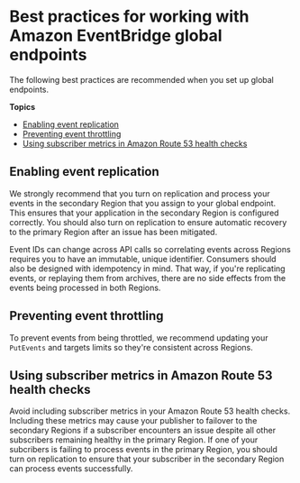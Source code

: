 # Best practices for working with Amazon EventBridge global endpoints<a name="eb-ge-best-practices"></a>

The following best practices are recommended when you set up global endpoints\.

**Topics**
+ [Enabling event replication](#eb-ge-bp-enable-replication)
+ [Preventing event throttling](#eb-ge-bp-throttling)
+ [Using subscriber metrics in Amazon Route 53 health checks](#eb-ge-bp-sub-metrics)

## Enabling event replication<a name="eb-ge-bp-enable-replication"></a>

We strongly recommend that you turn on replication and process your events in the secondary Region that you assign to your global endpoint\. This ensures that your application in the secondary Region is configured correctly\. You should also turn on replication to ensure automatic recovery to the primary Region after an issue has been mitigated\.

Event IDs can change across API calls so correlating events across Regions requires you to have an immutable, unique identifier\. Consumers should also be designed with idempotency in mind\. That way, if you're replicating events, or replaying them from archives, there are no side effects from the events being processed in both Regions\.

## Preventing event throttling<a name="eb-ge-bp-throttling"></a>

To prevent events from being throttled, we recommend updating your `PutEvents` and targets limits so they're consistent across Regions\.

## Using subscriber metrics in Amazon Route 53 health checks<a name="eb-ge-bp-sub-metrics"></a>

Avoid including subscriber metrics in your Amazon Route 53 health checks\. Including these metrics may cause your publisher to failover to the secondary Regions if a subscriber encounters an issue despite all other subscribers remaining healthy in the primary Region\. If one of your subcribers is failing to process events in the primary Region, you should turn on replication to ensure that your subscriber in the secondary Region can process events successfully\.